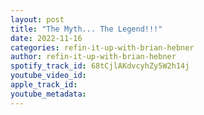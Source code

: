```yaml
---
layout: post
title: "The Myth... The Legend!!!"
date: 2022-11-16
categories: refin-it-up-with-brian-hebner
author: refin-it-up-with-brian-hebner
spotify_track_id: 68tCjlAKdvcyhZy5W2h14j
youtube_video_id: 
apple_track_id: 
youtube_metadata: 
---
```

